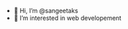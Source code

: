 - 👋 Hi, I’m @sangeetaks
- 👀 I’m interested in  web developement


<!---
sangeetaks/sangeetaks is a ✨ special ✨ repository because its `README.md` (this file) appears on your GitHub profile.
You can click the Preview link to take a look at your changes.
--->
